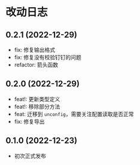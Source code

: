 # 改动日志

## 0.2.1 (2022-12-29)

- fix: 修复输出格式
- fix: 修复没有校验钉钉的问题
- refactor: 箭头函数

## 0.2.0 (2022-12-29)

- feat!: 更新类型定义
- feat!: 移除部分方法
- feat: 迁移到 `unconfig`，需要关注配置读取是否正常
- fix: 修复导出

## 0.1.0 (2022-12-23)

- 初次正式发布
